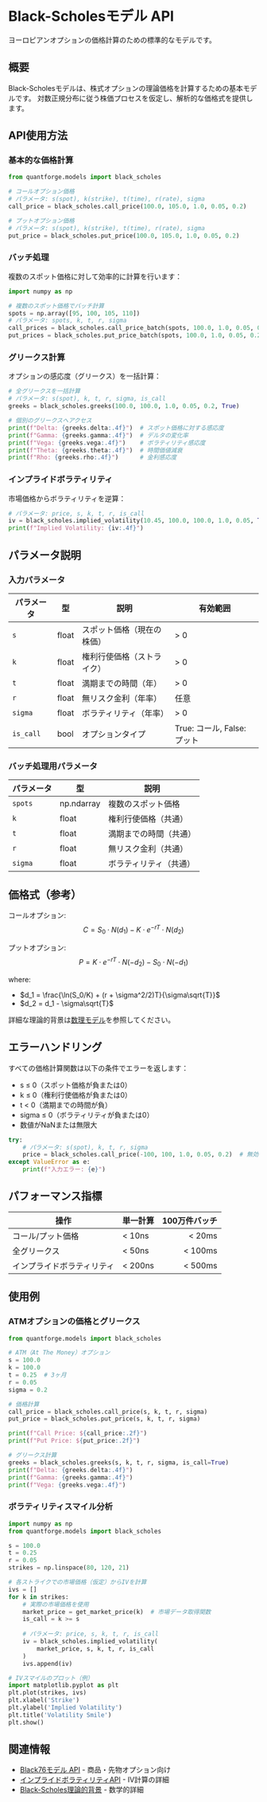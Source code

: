 # Black-Scholesモデル API

ヨーロピアンオプションの価格計算のための標準的なモデルです。

## 概要

Black-Scholesモデルは、株式オプションの理論価格を計算するための基本モデルです。
対数正規分布に従う株価プロセスを仮定し、解析的な価格式を提供します。

## API使用方法

### 基本的な価格計算

```python
from quantforge.models import black_scholes

# コールオプション価格
# パラメータ: s(spot), k(strike), t(time), r(rate), sigma
call_price = black_scholes.call_price(100.0, 105.0, 1.0, 0.05, 0.2)

# プットオプション価格
# パラメータ: s(spot), k(strike), t(time), r(rate), sigma
put_price = black_scholes.put_price(100.0, 105.0, 1.0, 0.05, 0.2)
```

### バッチ処理

複数のスポット価格に対して効率的に計算を行います：

```python
import numpy as np

# 複数のスポット価格でバッチ計算
spots = np.array([95, 100, 105, 110])
# パラメータ: spots, k, t, r, sigma
call_prices = black_scholes.call_price_batch(spots, 100.0, 1.0, 0.05, 0.2)
put_prices = black_scholes.put_price_batch(spots, 100.0, 1.0, 0.05, 0.2)
```

### グリークス計算

オプションの感応度（グリークス）を一括計算：

```python
# 全グリークスを一括計算
# パラメータ: s(spot), k, t, r, sigma, is_call
greeks = black_scholes.greeks(100.0, 100.0, 1.0, 0.05, 0.2, True)

# 個別のグリークスへアクセス
print(f"Delta: {greeks.delta:.4f}")  # スポット価格に対する感応度
print(f"Gamma: {greeks.gamma:.4f}")  # デルタの変化率
print(f"Vega: {greeks.vega:.4f}")    # ボラティリティ感応度
print(f"Theta: {greeks.theta:.4f}")  # 時間価値減衰
print(f"Rho: {greeks.rho:.4f}")      # 金利感応度
```

### インプライドボラティリティ

市場価格からボラティリティを逆算：

```python
# パラメータ: price, s, k, t, r, is_call
iv = black_scholes.implied_volatility(10.45, 100.0, 100.0, 1.0, 0.05, True)
print(f"Implied Volatility: {iv:.4f}")
```

## パラメータ説明

### 入力パラメータ

| パラメータ | 型 | 説明 | 有効範囲 |
|-----------|-----|------|----------|
| `s` | float | スポット価格（現在の株価） | > 0 |
| `k` | float | 権利行使価格（ストライク） | > 0 |
| `t` | float | 満期までの時間（年） | > 0 |
| `r` | float | 無リスク金利（年率） | 任意 |
| `sigma` | float | ボラティリティ（年率） | > 0 |
| `is_call` | bool | オプションタイプ | True: コール, False: プット |

### バッチ処理用パラメータ

| パラメータ | 型 | 説明 |
|-----------|-----|------|
| `spots` | np.ndarray | 複数のスポット価格 |
| `k` | float | 権利行使価格（共通） |
| `t` | float | 満期までの時間（共通） |
| `r` | float | 無リスク金利（共通） |
| `sigma` | float | ボラティリティ（共通） |

## 価格式（参考）

コールオプション:
$$C = S_0 \cdot N(d_1) - K \cdot e^{-rT} \cdot N(d_2)$$

プットオプション:
$$P = K \cdot e^{-rT} \cdot N(-d_2) - S_0 \cdot N(-d_1)$$

where:
- $d_1 = \frac{\ln(S_0/K) + (r + \sigma^2/2)T}{\sigma\sqrt{T}}$
- $d_2 = d_1 - \sigma\sqrt{T}$

詳細な理論的背景は[数理モデル](../../models/black_scholes.md)を参照してください。

## エラーハンドリング

すべての価格計算関数は以下の条件でエラーを返します：

- s ≤ 0（スポット価格が負または0）
- k ≤ 0（権利行使価格が負または0）
- t < 0（満期までの時間が負）
- sigma ≤ 0（ボラティリティが負または0）
- 数値がNaNまたは無限大

```python
try:
    # パラメータ: s(spot), k, t, r, sigma
    price = black_scholes.call_price(-100, 100, 1.0, 0.05, 0.2)  # 無効な負の値
except ValueError as e:
    print(f"入力エラー: {e}")
```

## パフォーマンス指標

| 操作 | 単一計算 | 100万件バッチ |
|------|----------|--------------:|
| コール/プット価格 | < 10ns | < 20ms |
| 全グリークス | < 50ns | < 100ms |
| インプライドボラティリティ | < 200ns | < 500ms |

## 使用例

### ATMオプションの価格とグリークス

```python
from quantforge.models import black_scholes

# ATM（At The Money）オプション
s = 100.0
k = 100.0
t = 0.25  # 3ヶ月
r = 0.05
sigma = 0.2

# 価格計算
call_price = black_scholes.call_price(s, k, t, r, sigma)
put_price = black_scholes.put_price(s, k, t, r, sigma)

print(f"Call Price: ${call_price:.2f}")
print(f"Put Price: ${put_price:.2f}")

# グリークス計算
greeks = black_scholes.greeks(s, k, t, r, sigma, is_call=True)
print(f"Delta: {greeks.delta:.4f}")
print(f"Gamma: {greeks.gamma:.4f}")
print(f"Vega: {greeks.vega:.4f}")
```

### ボラティリティスマイル分析

```python
import numpy as np
from quantforge.models import black_scholes

s = 100.0
t = 0.25
r = 0.05
strikes = np.linspace(80, 120, 21)

# 各ストライクでの市場価格（仮定）からIVを計算
ivs = []
for k in strikes:
    # 実際の市場価格を使用
    market_price = get_market_price(k)  # 市場データ取得関数
    is_call = k >= s
    
    # パラメータ: price, s, k, t, r, is_call
    iv = black_scholes.implied_volatility(
        market_price, s, k, t, r, is_call
    )
    ivs.append(iv)

# IVスマイルのプロット（例）
import matplotlib.pyplot as plt
plt.plot(strikes, ivs)
plt.xlabel('Strike')
plt.ylabel('Implied Volatility')
plt.title('Volatility Smile')
plt.show()
```

## 関連情報

- [Black76モデル API](black76.md) - 商品・先物オプション向け
- [インプライドボラティリティAPI](implied_vol.md) - IV計算の詳細
- [Black-Scholes理論的背景](../../models/black_scholes.md) - 数学的詳細